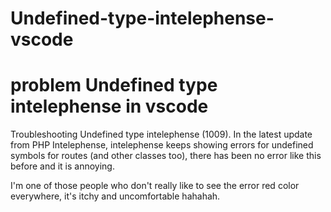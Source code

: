 # Undefined-type-intelephense-vscode
problem Undefined type intelephense in vscode 
==============================================

Troubleshooting Undefined type intelephense (1009). In the latest update from PHP Intelephense, intelephense keeps showing errors for undefined symbols for routes (and other classes too), there has been no error like this before and it is annoying.

I'm one of those people who don't really like to see the error red color everywhere, it's itchy and uncomfortable hahahah.
